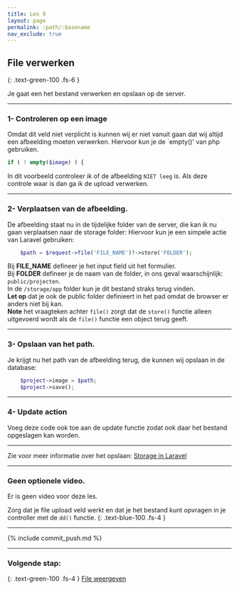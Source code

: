 ```yaml
---
title: Les 9
layout: page
permalink: :path/:basename
nav_exclude: true
---
```


## File verwerken
{: .text-green-100 .fs-6 }

Je gaat een het bestand verwerken en opslaan op de server.

---
### 1- Controleren op een image
Omdat dit veld niet verplicht is kunnen wij er niet vanuit gaan dat wij altijd een afbeelding moeten verwerken.
Hiervoor kun je de `empty()' van php gebruiken.
```php
if ( ! empty($image) ) {
```
In dit voorbeeld controleer ik of de afbeelding `NIET leeg` is. Als deze controle waar is dan ga ik de upload verwerken.  

---
### 2- Verplaatsen van de afbeelding.
De afbeelding staat nu in de tijdelijke folder van de server, die kan ik nu gaan verplaatsen naar de storage folder:
Hiervoor kun je een simpele actie van Laravel gebruiken:
```php
    $path = $request->file('FILE_NAME')?->store('FOLDER');
```
Bij **FILE_NAME** defineer je het input field uit het formulier.  
Bij **FOLDER** defineer je de naam van de folder, in ons geval waarschijnlijk: `public/projecten`.  
In de `/storage/app` folder kun je dit bestand straks terug vinden.  
**Let op** dat je ook de public folder definieert in het pad omdat de browser er anders niet bij kan.   
**Note** het vraagteken achter `file()` zorgt dat de `store()` functie alleen uitgevoerd wordt als de `file()` functie een object terug geeft.  

---
### 3- Opslaan van het path.
Je krijgt nu het path van de afbeelding terug, die kunnen wij opslaan in de database:
```php
    $project->image = $path;
    $project->save();
```

---
### 4- Update action
Voeg deze code ook toe aan de update functie zodat ook daar het bestand opgeslagen kan worden.

---

Zie voor meer informatie over het opslaan:
[Storage in Laravel](https://laravel.com/docs/10.x/filesystem)


---

### Geen optionele video.
Er is geen video voor deze les.

Zorg dat je file upload veld werkt en dat je het bestand kunt opvragen in je controller met de `dd()` functie.
{: .text-blue-100 .fs-4 }

---

{% include commit_push.md %}


---
### Volgende stap:
{: .text-green-100 .fs-4 }
[File weergeven](file-download)
